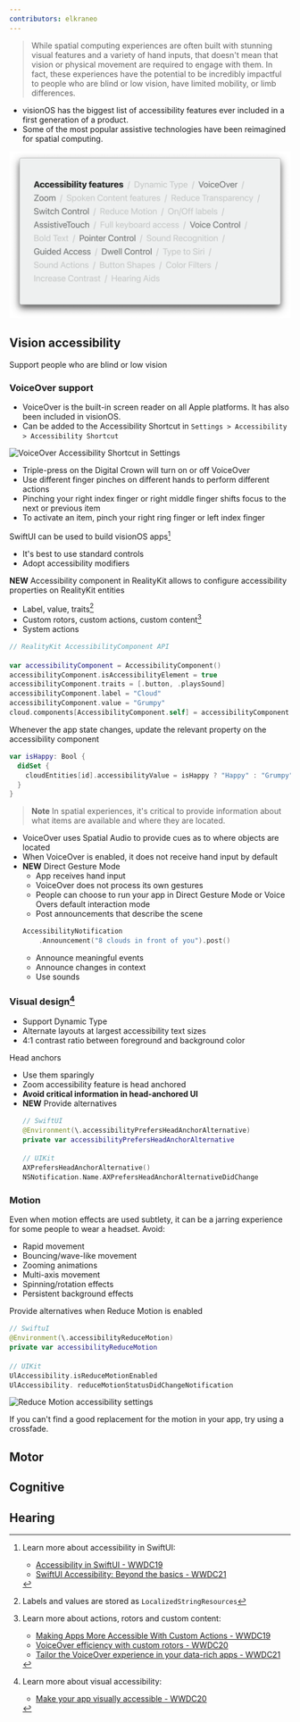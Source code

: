 ```yaml
---
contributors: elkraneo
---
```


> While spatial computing experiences are often built with stunning visual features and a variety of hand inputs, that doesn't mean that vision or physical movement are required to engage with them. In fact, these experiences have the potential to be incredibly impactful to people who are blind or low vision, have limited mobility, or limb differences. 

- visionOS has the biggest list of accessibility features ever included in a first generation of a product.
- Some of the most popular assistive technologies have been reimagined for spatial computing.

![List of accessibility features included on visionOS][Accessibility_Features]

[Accessibility_Features]: ../../../images/notes/wwdc23/10034/visionOS_Accessibility_Features.png

## Vision accessibility

Support people who are blind or low vision

### VoiceOver support

- VoiceOver is the built-in screen reader on all Apple platforms. It has also been included in visionOS.
- Can be added to the Accessibility Shortcut in `Settings > Accessibility > Accessibility Shortcut`

![VoiceOver Accessibility Shortcut in Settings][VoiceOver_Accessibility_Shortcut]

[VoiceOver_Accessibility_shortcut]: ../../../images/notes/wwdc23/10034/VoiceOver_Accessibility_Shortcut.png

- Triple-press on the Digital Crown will turn on or off VoiceOver
- Use different finger pinches on different hands to perform different actions
- Pinching your right index finger or right middle finger shifts focus to the next or previous item
- To activate an item, pinch your right ring finger or left index finger

SwiftUI can be used to build visionOS apps[^1]
- It's best to use standard controls
- Adopt accessibility modifiers

**NEW** Accessibility component in RealityKit allows to configure accessibility properties on RealityKit entities
- Label, value, traits[^2]
- Custom rotors, custom actions, custom content[^3]
- System actions
```swift
// RealityKit AccessibilityComponent API

var accessibilityComponent = AccessibilityComponent()
accessibilityComponent.isAccessibilityElement = true
accessibilityComponent.traits = [.button, .playsSound]
accessibilityComponent.label = "Cloud"
accessibilityComponent.value = "Grumpy"
cloud.components[AccessibilityComponent.self] = accessibilityComponent
```

Whenever the app state changes, update the relevant property on the accessibility component
```swift
var isHappy: Bool {
  didSet {
    cloudEntities[id].accessibilityValue = isHappy ? "Happy" : "Grumpy"
  }
}
```

> **Note**
> In spatial experiences, it's critical to provide information about what items are available and where they are located.

- VoiceOver uses Spatial Audio to provide cues as to where objects are located
- When VoiceOver is enabled, it does not receive hand input by default
- **NEW** Direct Gesture Mode
	- App receives hand input
	- VoiceOver does not process its own gestures
	- People can choose to run your app in Direct Gesture Mode or Voice Overs default interaction mode
	- Post announcements that describe the scene 
    ```swift 
	AccessibilityNotification
	    .Announcement("8 clouds in front of you").post()
    ```
	- Announce meaningful events
	- Announce changes in context
	- Use sounds

### Visual design[^4]
- Support Dynamic Type
- Alternate layouts at largest accessibility text sizes
- 4:1 contrast ratio between foreground and background color

Head anchors
- Use them sparingly
- Zoom accessibility feature is head anchored
- **Avoid critical information in head-anchored UI**
- **NEW** Provide alternatives
  ```swift
  // SwiftUI
  @Environment(\.accessibilityPrefersHeadAnchorAlternative)
  private var accessibilityPrefersHeadAnchorAlternative
  
  // UIKit
  AXPrefersHeadAnchorAlternative()
  NSNotification.Name.AXPrefersHeadAnchorAlternativeDidChange
  ```

### Motion

Even when motion effects are used subtlety, it can be a jarring experience for some people to wear a headset. Avoid:
- Rapid movement
- Bouncing/wave-like movement
- Zooming animations
- Multi-axis movement
- Spinning/rotation effects
- Persistent background effects

Provide alternatives when Reduce Motion is enabled
```swift
// SwiftuI
@Environment(\.accessibilityReduceMotion)
private var accessibilityReduceMotion

// UIKit
UlAccessibility.isReduceMotionEnabled
UlAccessibility. reduceMotionStatusDidChangeNotification
```

![Reduce Motion accessibility settings][Reduce_Motion]

[Reduce_Motion]: ../../../images/notes/wwdc23/10034/Reduce_Motion.png

If you can't find a good replacement for the motion in your app, try using a crossfade.

## Motor

## Cognitive

## Hearing


[^1]: Learn more about accessibility in SwiftUI:
	- [Accessibility in SwiftUI - WWDC19](https://developer.apple.com/wwdc19/238)
	- [SwiftUI Accessibility: Beyond the basics - WWDC21](https://developer.apple.com/wwdc21/10119)

[^2]: Labels and values are stored as `LocalizedStringResources`
[^3]: Learn more about actions, rotors and custom content:
	- [Making Apps More Accessible With Custom Actions - WWDC19](https://developer.apple.com/videos/play/wwdc2019/250/)
	- [VoiceOver efficiency with custom rotors - WWDC20](https://developer.apple.com/wwdc20/10116)
	- [Tailor the VoiceOver experience in your data-rich apps - WWDC21](https://developer.apple.com/wwdc21/10121)
[^4]: Learn more about visual accessibility:
	- [Make your app visually accessible - WWDC20](https://developer.apple.com/wwdc20/10020)
